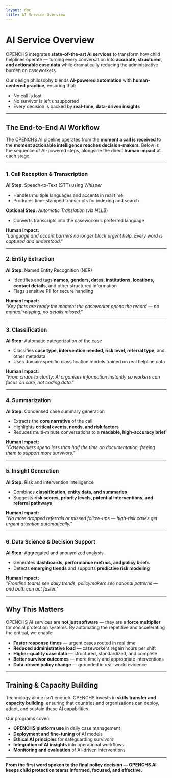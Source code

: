 ```yaml
---
layout: doc
title: AI Service Overview
---
```


# AI Service Overview

OPENCHS integrates **state-of-the-art AI services** to transform how child helplines operate — turning every conversation into **accurate, structured, and actionable case data** while dramatically reducing the administrative burden on caseworkers.

Our design philosophy blends **AI-powered automation** with **human-centered practice**, ensuring that:
- No call is lost  
- No survivor is left unsupported  
- Every decision is backed by **real-time, data-driven insights**

---

## The End-to-End AI Workflow

The OPENCHS AI pipeline operates from the **moment a call is received** to the **moment actionable intelligence reaches decision-makers**. Below is the sequence of AI-powered steps, alongside the direct **human impact** at each stage.

---

### **1. Call Reception & Transcription**
**AI Step:** Speech-to-Text (STT) using *Whisper*  
- Handles multiple languages and accents in real time  
- Produces time-stamped transcripts for indexing and search  

**Optional Step:** *Automatic Translation* (via *NLLB*)  
- Converts transcripts into the caseworker’s preferred language  

**Human Impact:**  
*"Language and accent barriers no longer block urgent help. Every word is captured and understood."*

---

### **2. Entity Extraction**
**AI Step:** Named Entity Recognition (NER)  
- Identifies and tags **names, genders, dates, institutions, locations, contact details**, and other structured information  
- Flags sensitive PII for secure handling  

**Human Impact:**  
*"Key facts are ready the moment the caseworker opens the record — no manual retyping, no details missed."*

---

### **3. Classification**
**AI Step:** Automatic categorization of the case  
- Classifies **case type, intervention needed, risk level, referral type**, and other metadata  
- Uses domain-specific classification models trained on real helpline data  

**Human Impact:**  
*"From chaos to clarity: AI organizes information instantly so workers can focus on care, not coding data."*

---

### **4. Summarization**
**AI Step:** Condensed case summary generation  
- Extracts the **core narrative** of the call  
- Highlights **critical events, needs, and risk factors**  
- Reduces multi-minute conversations to a **readable, high-accuracy brief**  

**Human Impact:**  
*"Caseworkers spend less than half the time on documentation, freeing them to support more survivors."*

---

### **5. Insight Generation**
**AI Step:** Risk and intervention intelligence  
- Combines **classification, entity data, and summaries**  
- Suggests **risk scores, priority levels, potential interventions, and referral pathways**  

**Human Impact:**  
*"No more dropped referrals or missed follow-ups — high-risk cases get urgent attention automatically."*

---

### **6. Data Science & Decision Support**
**AI Step:** Aggregated and anonymized analysis  
- Generates **dashboards, performance metrics, and policy briefs**  
- Detects **emerging trends** and supports **predictive risk modeling**  

**Human Impact:**  
*"Frontline teams see daily trends; policymakers see national patterns — and both can act faster."*

---

## Why This Matters

OPENCHS AI services are **not just software** — they are a **force multiplier** for social protection systems. By automating the repetitive and accelerating the critical, we enable:

- **Faster response times** — urgent cases routed in real time  
- **Reduced administrative load** — caseworkers regain hours per shift  
- **Higher-quality case data** — structured, standardized, and complete  
- **Better survivor outcomes** — more timely and appropriate interventions  
- **Data-driven policy change** — grounded in real-world evidence  

---

## Training & Capacity Building

Technology alone isn’t enough. OPENCHS invests in **skills transfer and capacity building**, ensuring that countries and organizations can deploy, adapt, and sustain these AI capabilities.  

Our programs cover:  
- **OPENCHS platform use** in daily case management  
- **Deployment and fine-tuning** of AI models  
- **Ethical AI principles** for safeguarding survivors  
- **Integration of AI insights** into operational workflows  
- **Monitoring and evaluation** of AI-driven interventions  

---

**From the first word spoken to the final policy decision — OPENCHS AI keeps child protection teams informed, focused, and effective.**
